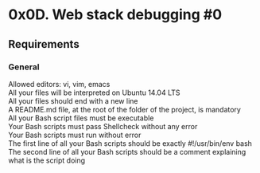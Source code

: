 # 0x0D. Web stack debugging #0  
## Requirements               
### General            
Allowed editors: vi, vim, emacs                   
All your files will be interpreted on Ubuntu 14.04 LTS                   
All your files should end with a new line                                
A README.md file, at the root of the folder of the project, is mandatory                
All your Bash script files must be executable                            
Your Bash scripts must pass Shellcheck without any error              
Your Bash scripts must run without error                  
The first line of all your Bash scripts should be exactly #!/usr/bin/env bash   
The second line of all your Bash scripts should be a comment explaining what is the script doing   
